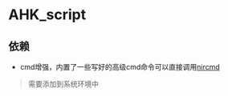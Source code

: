 # AHK_script
## 依赖

* cmd增强，内置了一些写好的高级cmd命令可以直接调用[nircmd](https://www.nirsoft.net/utils/nircmd.html)

> 需要添加到系统环境中
